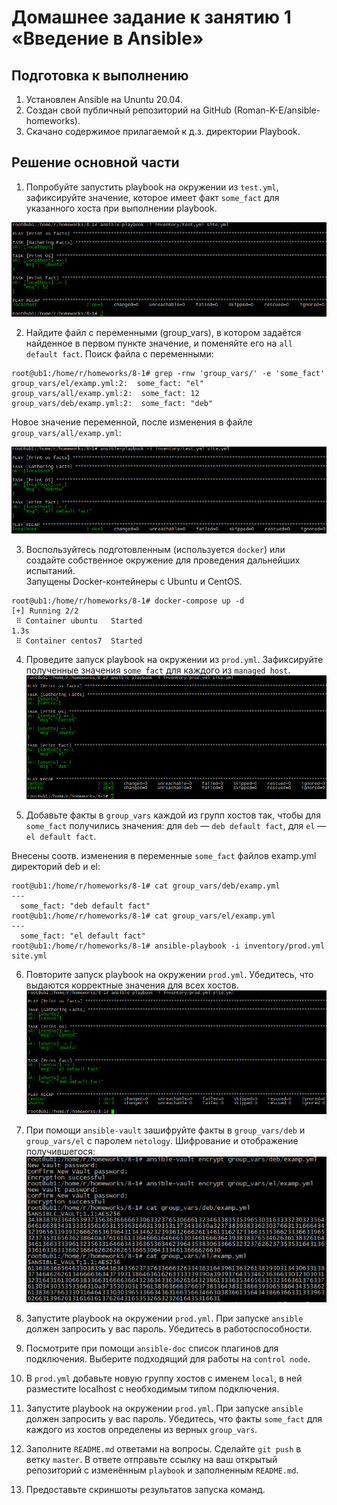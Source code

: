 # Домашнее задание к занятию 1 «Введение в Ansible»

## Подготовка к выполнению

1. Установлен Ansible на Ununtu 20.04.
2. Создан свой публичный репозиторий на GitHub (Roman-K-E/ansible-homeworks).
3. Скачано содержимое прилагаемой к д.з. директории Playbook.
   
## Решение основной части

1. Попробуйте запустить playbook на окружении из `test.yml`, зафиксируйте значение, которое имеет факт `some_fact` для указанного хоста при выполнении playbook.

![8-1--1.png](https://github.com/Roman-K-E/ansible-homeworks/blob/main/8.1/8-1--1.png)

2. Найдите файл с переменными (group_vars), в котором задаётся найденное в первом пункте значение, и поменяйте его на `all default fact`.
Поиск файла с переменными:
```
root@ub1:/home/r/homeworks/8-1# grep -rnw 'group_vars/' -e 'some_fact'
group_vars/el/examp.yml:2:  some_fact: "el"
group_vars/all/examp.yml:2:  some_fact: 12
group_vars/deb/examp.yml:2:  some_fact: "deb"
```
Новое значение переменной, после изменения в файле `group_vars/all/examp.yml`:  

![8-1--2.png](https://github.com/Roman-K-E/ansible-homeworks/blob/main/8.1/8-1--2.png)

3. Воспользуйтесь подготовленным (используется `docker`) или создайте собственное окружение для проведения дальнейших испытаний.  
Запущены Docker-контейнеры c Ubuntu и CentOS.  
```
root@ub1:/home/r/homeworks/8-1# docker-compose up -d
[+] Running 2/2
 ⠿ Container ubuntu   Started                                                                                      1.3s
 ⠿ Container centos7  Started
```
4. Проведите запуск playbook на окружении из `prod.yml`. Зафиксируйте полученные значения `some_fact` для каждого из `managed host`.  
![8-1--4.png](https://github.com/Roman-K-E/ansible-homeworks/blob/main/8.1/8-1--4.png)

5. Добавьте факты в `group_vars` каждой из групп хостов так, чтобы для `some_fact` получились значения: для `deb` — `deb default fact`, для `el` — `el default fact`.  

Внесены соотв. изменения в переменные `some_fact` файлов examp.yml директорий deb и el:  
```
root@ub1:/home/r/homeworks/8-1# cat group_vars/deb/examp.yml
---
  some_fact: "deb default fact"
root@ub1:/home/r/homeworks/8-1# cat group_vars/el/examp.yml
---
  some_fact: "el default fact"
root@ub1:/home/r/homeworks/8-1# ansible-playbook -i inventory/prod.yml site.yml
```

6.  Повторите запуск playbook на окружении `prod.yml`. Убедитесь, что выдаются корректные значения для всех хостов.  
![8-1--5.png](https://github.com/Roman-K-E/ansible-homeworks/blob/main/8.1/8-1--5.png)

7. При помощи `ansible-vault` зашифруйте факты в `group_vars/deb` и `group_vars/el` с паролем `netology`.
Шифрование и отображение получившегося:  
![8-1--7.png](https://github.com/Roman-K-E/ansible-homeworks/blob/main/8.1/8-1--7.png)

8. Запустите playbook на окружении `prod.yml`. При запуске `ansible` должен запросить у вас пароль. Убедитесь в работоспособности.
9. Посмотрите при помощи `ansible-doc` список плагинов для подключения. Выберите подходящий для работы на `control node`.
10. В `prod.yml` добавьте новую группу хостов с именем  `local`, в ней разместите localhost с необходимым типом подключения.
11. Запустите playbook на окружении `prod.yml`. При запуске `ansible` должен запросить у вас пароль. Убедитесь, что факты `some_fact` для каждого из хостов определены из верных `group_vars`.
12. Заполните `README.md` ответами на вопросы. Сделайте `git push` в ветку `master`. В ответе отправьте ссылку на ваш открытый репозиторий с изменённым `playbook` и заполненным `README.md`.
13. Предоставьте скриншоты результатов запуска команд.
